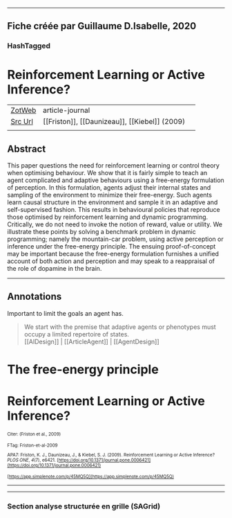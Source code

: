 
----
Fiche créée par Guillaume D.Isabelle, 2020 
---- 

### HashTagged 





# Reinforcement Learning or Active Inference?



|       |       |       |
|  ---  |  ---  |  ---  |
|   [ZotWeb](http://zotero.org/users/180474/items/BYQP2IGB)    | article-journal      |       |
|   [Src Url](https://journals.plos.org/plosone/article?id=10.1371/journal.pone.0006421)    |  [[Friston]], [[Daunizeau]], [[Kiebel]] (2009)     |       |
|       |       |       |


## Abstract

This paper questions the need for reinforcement learning or control theory when optimising behaviour. We show that it is fairly simple to teach an agent complicated and adaptive behaviours using a free-energy formulation of perception. In this formulation, agents adjust their internal states and sampling of the environment to minimize their free-energy. Such agents learn causal structure in the environment and sample it in an adaptive and self-supervised fashion. This results in behavioural policies that reproduce those optimised by reinforcement learning and dynamic programming. Critically, we do not need to invoke the notion of reward, value or utility. We illustrate these points by solving a benchmark problem in dynamic programming; namely the mountain-car problem, using active perception or inference under the free-energy principle. The ensuing proof-of-concept may be important because the free-energy formulation furnishes a unified account of both action and perception and may speak to a reappraisal of the role of dopamine in the brain.

----

## Annotations

Important to limit the goals an agent has. 

>We start with the premise that adaptive agents or phenotypes must occupy a limited repertoire of states.  
[[AIDesign]] | [[ArticleAgent]] | [[AgentDesign]] 





The free-energy principle
=========================



Reinforcement Learning or Active Inference?
===========================================



<font size=-3>Citer: (Friston et al., 2009)

FTag: Friston-et-al-2009

APA7: Friston, K. J., Daunizeau, J., & Kiebel, S. J. (2009). Reinforcement Learning or Active Inference? _PLOS ONE_, _4_(7), e6421. [https://doi.org/10.1371/journal.pone.0006421](https://doi.org/10.1371/journal.pone.0006421)

 [https://app.simplenote.com/p/45MQ5Q](https://app.simplenote.com/p/45MQ5Q)</font>






----

----



### Section analyse structurée en grille (SAGrid)


